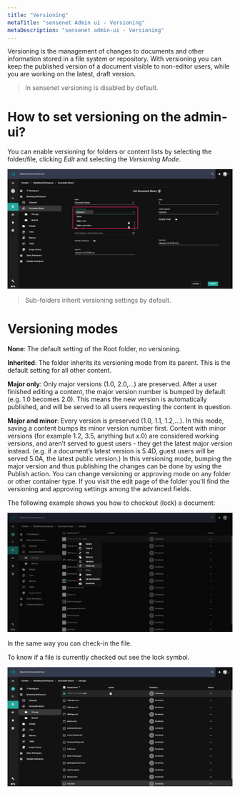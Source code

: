 ```yaml
---
title: "Versioning"
metaTitle: "sensenet Admin ui - Versioning"
metaDescription: "sensenet admin-ui - Versioning"
---
```


Versioning is the management of changes to documents and other information stored in a file system or repository. With versioning you can keep the published version of a document visible to non-editor users, while you are working on the latest, draft version.
> In sensenet versioning is disabled by default.

# How to set versioning on the admin-ui?

You can enable versioning for folders or content lists by selecting the folder/file, clicking _Edit_ and selecting the _Versioning Mode_.

![versioning](../img/versioning.png)

> Sub-folders inherit versioning settings by default.

# Versioning modes
**None**: The default setting of the Root folder, no versioning.

**Inherited**: The folder inherits its versioning mode from its parent. This is the default setting for all other content.

**Major only**: Only major versions (1.0, 2.0,…) are preserved. After a user finished editing a content, the major version number is bumped by default (e.g. 1.0 becomes 2.0). This means the new version is automatically published, and will be served to all users requesting the content in question.

**Major and minor**: Every version is preserved (1.0, 1.1, 1.2,…). In this mode, saving a content bumps its minor version number first. Content with minor versions (for example 1.2, 3.5, anything but x.0) are considered working versions, and aren’t served to guest users - they get the latest major version instead. (e.g. if a document’s latest version is 5.4D, guest users will be served 5.0A, the latest public version.) In this versioning mode, bumping the major version and thus publishing the changes can be done by using the Publish action. You can change versioning or approving mode on any folder or other container type. If you visit the edit page of the folder you'll find the versioning and approving settings among the advanced fields.

The following example shows you how to checkout (lock) a document:

![checkout_file](../img/checkout_file.png)

In the same way you can check-in the file.

To know if a file is currently checked out see the lock symbol.

![locked_file](../img/locked_file.png)
